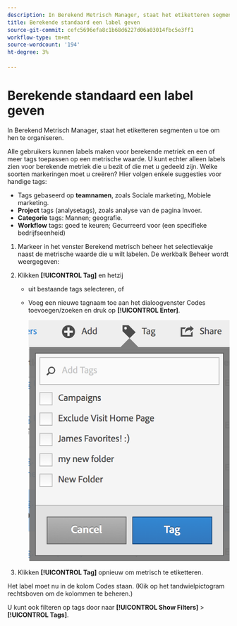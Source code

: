 ```yaml
---
description: In Berekend Metrisch Manager, staat het etiketteren segmenten u toe om hen te organiseren.
title: Berekende standaard een label geven
source-git-commit: cefc5696efa8c1b68d6227d06a03014fbc5e3ff1
workflow-type: tm+mt
source-wordcount: '194'
ht-degree: 3%

---
```


# Berekende standaard een label geven

In Berekend Metrisch Manager, staat het etiketteren segmenten u toe om hen te organiseren.

Alle gebruikers kunnen labels maken voor berekende metriek en een of meer tags toepassen op een metrische waarde. U kunt echter alleen labels zien voor berekende metriek die u bezit of die met u gedeeld zijn. Welke soorten markeringen moet u creëren? Hier volgen enkele suggesties voor handige tags:

* Tags gebaseerd op **teamnamen**, zoals Sociale marketing, Mobiele marketing.
* **Project** tags (analysetags), zoals analyse van de pagina Invoer.
* **Categorie** tags: Mannen; geografie.
* **Workflow** tags: goed te keuren; Gecurreerd voor (een specifieke bedrijfseenheid)

1. Markeer in het venster Berekend metrisch beheer het selectievakje naast de metrische waarde die u wilt labelen. De werkbalk Beheer wordt weergegeven:
1. Klikken **[!UICONTROL Tag]** en hetzij

   * uit bestaande tags selecteren, of
   * Voeg een nieuwe tagnaam toe aan het dialoogvenster Codes toevoegen/zoeken en druk op **[!UICONTROL Enter]**.

      ![](assets/cm_add_tags.png)

1. Klikken **[!UICONTROL Tag]** opnieuw om metrisch te etiketteren.

Het label moet nu in de kolom Codes staan. (Klik op het tandwielpictogram rechtsboven om de kolommen te beheren.)

U kunt ook filteren op tags door naar **[!UICONTROL Show Filters]** > **[!UICONTROL Tags]**.
